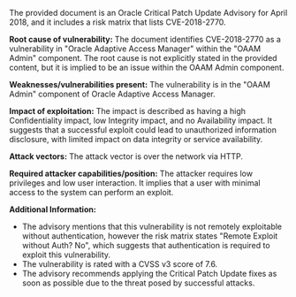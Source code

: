 The provided document is an Oracle Critical Patch Update Advisory for April 2018, and it includes a risk matrix that lists CVE-2018-2770.

**Root cause of vulnerability:**
The document identifies CVE-2018-2770 as a vulnerability in "Oracle Adaptive Access Manager" within the "OAAM Admin" component. The root cause is not explicitly stated in the provided content, but it is implied to be an issue within the OAAM Admin component.

**Weaknesses/vulnerabilities present:**
The vulnerability is in the "OAAM Admin" component of Oracle Adaptive Access Manager.

**Impact of exploitation:**
The impact is described as having a high Confidentiality impact, low Integrity impact, and no Availability impact. It suggests that a successful exploit could lead to unauthorized information disclosure, with limited impact on data integrity or service availability.

**Attack vectors:**
The attack vector is over the network via HTTP.

**Required attacker capabilities/position:**
The attacker requires low privileges and low user interaction. It implies that a user with minimal access to the system can perform an exploit.

**Additional Information:**
*   The advisory mentions that this vulnerability is not remotely exploitable without authentication, however the risk matrix states "Remote Exploit without Auth? No", which suggests that authentication is required to exploit this vulnerability.
*   The vulnerability is rated with a CVSS v3 score of 7.6.
*   The advisory recommends applying the Critical Patch Update fixes as soon as possible due to the threat posed by successful attacks.